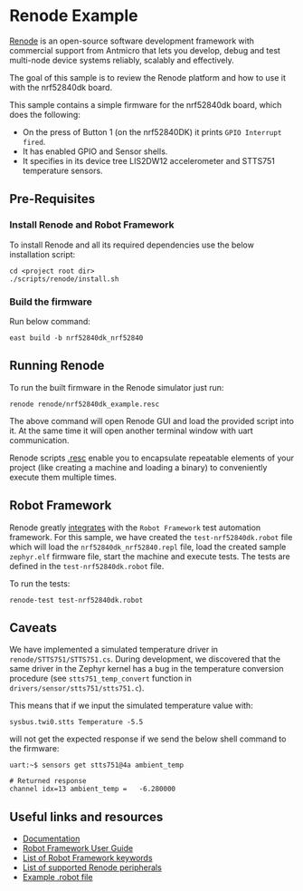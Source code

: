 # Renode Example

[Renode](https://renode.io/) is an open-source software development framework
with commercial support from Antmicro that lets you develop, debug and test
multi-node device systems reliably, scalably and effectively.

The goal of this sample is to review the Renode platform and how to use it with
the nrf52840dk board.

This sample contains a simple firmware for the nrf52840dk board, which does the
following:

- On the press of Button 1 (on the nrf52840DK) it prints `GPIO Interrupt fired`.
- It has enabled GPIO and Sensor shells.
- It specifies in its device tree LIS2DW12 accelerometer and STTS751 temperature
  sensors.

## Pre-Requisites

### Install Renode and Robot Framework

To install Renode and all its required dependencies use the below installation
script:

```shell
cd <project root dir>
./scripts/renode/install.sh
```

### Build the firmware

Run below command:

```shell
east build -b nrf52840dk_nrf52840
```

## Running Renode

To run the built firmware in the Renode simulator just run:

```shell
renode renode/nrf52840dk_example.resc
```

The above command will open Renode GUI and load the provided script into it. At
the same time it will open another terminal window with uart communication.

Renode scripts [.resc] enable you to encapsulate repeatable elements of your
project (like creating a machine and loading a binary) to conveniently execute
them multiple times.

[.resc]:
  https://renode.readthedocs.io/en/latest/introduction/using.html#resc-scripts

## Robot Framework

Renode greatly
[integrates](https://renode.readthedocs.io/en/latest/introduction/testing.html)
with the `Robot Framework` test automation framework. For this sample, we have
created the `test-nrf52840dk.robot` file which will load the
`nrf52840dk_nrf52840.repl` file, load the created sample `zephyr.elf` firmware
file, start the machine and execute tests. The tests are defined in the
`test-nrf52840dk.robot` file.

To run the tests:

```
renode-test test-nrf52840dk.robot
```

## Caveats

We have implemented a simulated temperature driver in
`renode/STTS751/STTS751.cs`. During development, we discovered that the same
driver in the Zephyr kernel has a bug in the temperature conversion procedure
(see `stts751_temp_convert` function in `drivers/sensor/stts751/stts751.c`).

This means that if we input the simulated temperature value with:

```
sysbus.twi0.stts Temperature -5.5
```

will not get the expected response if we send the below shell command to the
firmware:

```
uart:~$ sensors get stts751@4a ambient_temp

# Returned response
channel idx=13 ambient_temp =   -6.280000
```

## Useful links and resources

- [Documentation](https://renode.readthedocs.io/en/latest/index.html)
- [Robot Framework User Guide](https://robotframework.org/robotframework/latest/RobotFrameworkUserGuide.html#toc-entry-1)
- [List of Robot Framework keywords](https://github.com/renode/renode/tree/master/src/Renode/RobotFrameworkEngine)
- [List of supported Renode peripherals](https://github.com/renode/renode-infrastructure/tree/04392478931d2540623450598776cc41ff232aad/src/Emulator/Peripherals/Peripherals)
- [Example .robot file](https://github.com/renode/renode/blob/master/tests/platforms/NRF52840.robot)
